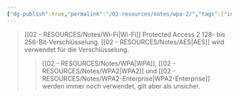 ```yaml
---
{"dg-publish":true,"permalink":"/02-resources/notes/wpa-2/","tags":["informatik/netzwerk/wifi","kryptografie/wifi","sicherheit/it-sicherheit"],"noteIcon":"","updated":"2025-10-29T12:59:11.415+01:00"}
---
```


>[[02 - RESOURCES/Notes/Wi-Fi\|Wi-Fi]] Protected Access 2
>128- bis 256-Bit-Verschlüsselung.
>[[02 - RESOURCES/Notes/AES\|AES]] wird verwendet für die Verschlüsselung.
>>[[02 - RESOURCES/Notes/WPA\|WPA]], [[02 - RESOURCES/Notes/WPA2\|WPA2]] und [[02 - RESOURCES/Notes/WPA2-Enterprise\|WPA2-Enterprise]] werden immer noch verwendet, gilt aber als unsicher.
